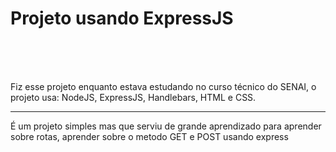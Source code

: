 <h1>Projeto usando ExpressJS </h1>
<br/>
<br/>
<br/>
<p>Fiz esse projeto enquanto estava estudando no curso técnico do SENAI, o projeto usa: NodeJS, ExpressJS, Handlebars, HTML e CSS. </p>
<hr/>
<p>É um projeto simples mas que serviu de grande aprendizado para aprender sobre rotas, aprender sobre o metodo GET e POST usando express </p>
